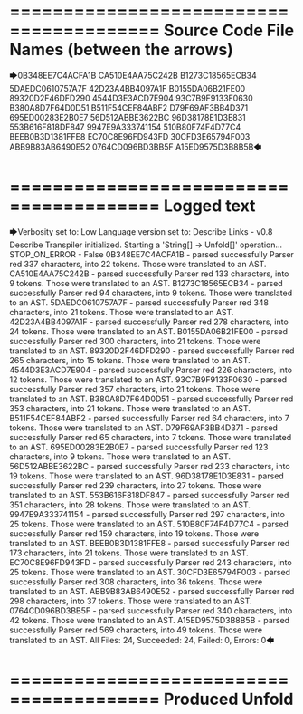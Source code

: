 ========================================
Source Code File Names (between the arrows)
========================================

🡆0B348EE7C4ACFA1B
CA510E4AA75C242B
B1273C18565ECB34
5DAEDC0610757A7F
42D23A4BB4097A1F
B0155DA06B21FE00
89320D2F46DFD290
4544D3E3ACD7E904
93C7B9F9133F0630
B380A8D7F64D0D51
B511F54CEF84ABF2
D79F69AF3BB4D371
695ED00283E2B0E7
56D512ABBE3622BC
96D38178E1D3E831
553B616F818DF847
9947E9A333741154
510B80F74F4D77C4
BEEB0B3D1381FFE8
EC70C8E96FD943FD
30CFD3E65794F003
ABB9B83AB6490E52
0764CD096BD3BB5F
A15ED9575D3B8B5B🡄

========================================
Logged text
========================================

🡆Verbosity set to: Low
Language version set to: Describe Links - v0.8
Describe Transpiler initialized.
Starting a 'String[] -> Unfold[]' operation...
STOP_ON_ERROR - False
0B348EE7C4ACFA1B - parsed successfully
Parser red 337 characters, into 22 tokens.
Those were translated to an AST.
CA510E4AA75C242B - parsed successfully
Parser red 133 characters, into 9 tokens.
Those were translated to an AST.
B1273C18565ECB34 - parsed successfully
Parser red 94 characters, into 9 tokens.
Those were translated to an AST.
5DAEDC0610757A7F - parsed successfully
Parser red 348 characters, into 21 tokens.
Those were translated to an AST.
42D23A4BB4097A1F - parsed successfully
Parser red 278 characters, into 24 tokens.
Those were translated to an AST.
B0155DA06B21FE00 - parsed successfully
Parser red 300 characters, into 21 tokens.
Those were translated to an AST.
89320D2F46DFD290 - parsed successfully
Parser red 265 characters, into 15 tokens.
Those were translated to an AST.
4544D3E3ACD7E904 - parsed successfully
Parser red 226 characters, into 12 tokens.
Those were translated to an AST.
93C7B9F9133F0630 - parsed successfully
Parser red 357 characters, into 21 tokens.
Those were translated to an AST.
B380A8D7F64D0D51 - parsed successfully
Parser red 353 characters, into 21 tokens.
Those were translated to an AST.
B511F54CEF84ABF2 - parsed successfully
Parser red 64 characters, into 7 tokens.
Those were translated to an AST.
D79F69AF3BB4D371 - parsed successfully
Parser red 65 characters, into 7 tokens.
Those were translated to an AST.
695ED00283E2B0E7 - parsed successfully
Parser red 123 characters, into 9 tokens.
Those were translated to an AST.
56D512ABBE3622BC - parsed successfully
Parser red 233 characters, into 19 tokens.
Those were translated to an AST.
96D38178E1D3E831 - parsed successfully
Parser red 239 characters, into 27 tokens.
Those were translated to an AST.
553B616F818DF847 - parsed successfully
Parser red 351 characters, into 28 tokens.
Those were translated to an AST.
9947E9A333741154 - parsed successfully
Parser red 297 characters, into 25 tokens.
Those were translated to an AST.
510B80F74F4D77C4 - parsed successfully
Parser red 159 characters, into 19 tokens.
Those were translated to an AST.
BEEB0B3D1381FFE8 - parsed successfully
Parser red 173 characters, into 21 tokens.
Those were translated to an AST.
EC70C8E96FD943FD - parsed successfully
Parser red 243 characters, into 25 tokens.
Those were translated to an AST.
30CFD3E65794F003 - parsed successfully
Parser red 308 characters, into 36 tokens.
Those were translated to an AST.
ABB9B83AB6490E52 - parsed successfully
Parser red 298 characters, into 37 tokens.
Those were translated to an AST.
0764CD096BD3BB5F - parsed successfully
Parser red 340 characters, into 42 tokens.
Those were translated to an AST.
A15ED9575D3B8B5B - parsed successfully
Parser red 569 characters, into 49 tokens.
Those were translated to an AST.
All Files: 24, Succeeded: 24, Failed: 0, Errors: 0🡄

========================================
Produced Unfold
========================================

